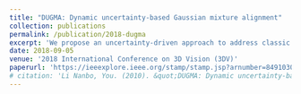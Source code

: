 ```yaml
---
title: "DUGMA: Dynamic uncertainty-based Gaussian mixture alignment"
collection: publications
permalink: /publication/2018-dugma
excerpt: 'We propose an uncertainty-driven approach to address classic point set registration problems.'
date: 2018-09-05
venue: '2018 International Conference on 3D Vision (3DV)'
paperurl: 'https://ieeexplore.ieee.org/stamp/stamp.jsp?arnumber=8491030'
# citation: 'Li Nanbo, You. (2010). &quot;DUGMA: Dynamic uncertainty-based Gaussian mixture alignment.&quot; <i>3DV 2018</i>.'
---
```



<!-- [Download paper here](https://ieeexplore.ieee.org/stamp/stamp.jsp?arnumber=8491030) -->

<!-- Recommended citation:
```
@inproceedings{pu2018dugma,
  title={DUGMA: Dynamic uncertainty-based Gaussian mixture alignment},
  author={Pu, Can and Li, Nanbo and Tylecek, Radim and Fisher, Bob},
  booktitle={2018 International Conference on 3D Vision (3DV)},
  pages={766--774},
  year={2018},
  organization={IEEE}
}
``` -->
